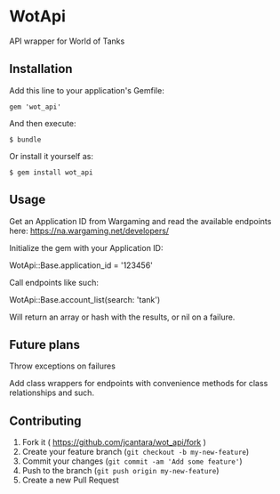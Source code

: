 # WotApi

API wrapper for World of Tanks

## Installation

Add this line to your application's Gemfile:

    gem 'wot_api'

And then execute:

    $ bundle

Or install it yourself as:

    $ gem install wot_api

## Usage

Get an Application ID from Wargaming and read the available endpoints here: https://na.wargaming.net/developers/

Initialize the gem with your Application ID:

WotApi::Base.application_id = '123456'

Call endpoints like such:

WotApi::Base.account_list(search: 'tank')

Will return an array or hash with the results, or nil on a failure.

## Future plans

Throw exceptions on failures

Add class wrappers for endpoints with convenience methods for class relationships and such. 

## Contributing

1. Fork it ( https://github.com/jcantara/wot_api/fork )
2. Create your feature branch (`git checkout -b my-new-feature`)
3. Commit your changes (`git commit -am 'Add some feature'`)
4. Push to the branch (`git push origin my-new-feature`)
5. Create a new Pull Request

